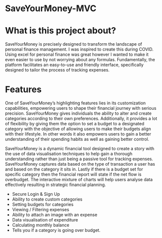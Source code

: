 # SaveYourMoney-MVC

# What is this project about?
SaveYourMoney is precisely designed to transform the landscape of personal finance management. I was inspired to create this during COVID. Using excel for personal finance was great however I wanted to make it even easier to use by not worrying about any formulas. Fundamentally, the platform facilitates an easy-to-use and friendly interface, specifically designed to tailor the process of tracking expenses.

# Features 
One of SaveYourMoney’s highlighting features lies in its customization capabilities, empowering users to shape their financial journey with serious precision. SaveYourMoney gives individuals the ability to alter and create categories according to their own preferences. Additionally, it provides a lot of flexibility by giving them the option to set a budget to a designated category with the objective of allowing users to make their budgets align with their lifestyle. In other words it also empowers users to gain a better understanding of their spending habits as well as gaining better control. 

SaveYourMoney is a dynamic financial tool designed to create a story with the use of data visualisation techniques to help gain a thorough understanding rather than just being a passive tool for tracking expenses. SaveYourMoney captures data based on the type of transaction a user has and based on the category it sits in. Lastly if there is a budget set for specific category then the financial report will state if the net flow is overbudget. The interactive mixture of charts will help users analyse data effectively resulting in strategic financial planning. 

- Secure Login & Sign Up
- Ability to create custom categories
- Setting budgets for categories
- Viewing / Filtering expenses
- Ability to attach an image with an expense
- Data visualisation of expenditure
- Calculating monthly balance
-  Tells you if a category is going over budget.



